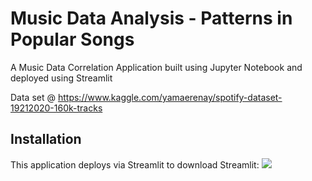 # Music Data Analysis - Patterns in Popular Songs
A Music Data Correlation Application built using Jupyter Notebook and deployed using Streamlit

Data set @ https://www.kaggle.com/yamaerenay/spotify-dataset-19212020-160k-tracks

## Installation

This application deploys via Streamlit to download Streamlit:
<img src="https://github.com/DavisAsano/Patterns-in-Popular-Songs/blob/main/images/pip-streamlit.png">